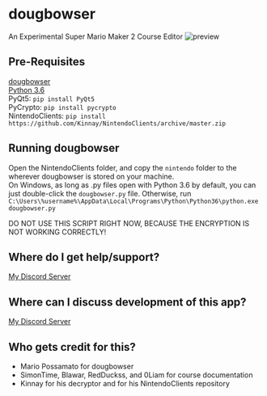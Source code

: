 # dougbowser
An Experimental Super Mario Maker 2 Course Editor
![preview](https://cdn.discordapp.com/attachments/615539739587772450/683362159949905920/unknown.png)

## Pre-Requisites
[dougbowser](https://github.com/MarioPossamato/DougBowser/archive/master.zip)  
[Python 3.6](https://www.python.org/downloads/release/python-360/)  
PyQt5: `pip install PyQt5`  
PyCrypto: `pip install pycrypto`  
NintendoClients: `pip install https://github.com/Kinnay/NintendoClients/archive/master.zip`  

## Running dougbowser
Open the NintendoClients folder, and copy the `nintendo` folder to the wherever dougbowser is stored on your machine.  
On Windows, as long as .py files open with Python 3.6 by default, you can just double-click the `dougbowser.py` file.
Otherwise, run `C:\Users\%username%\AppData\Local\Programs\Python\Python36\python.exe dougbowser.py`

DO NOT USE THIS SCRIPT RIGHT NOW, BECAUSE THE ENCRYPTION IS NOT WORKING CORRECTLY!

## Where do I get help/support?
[My Discord Server](https://discord.gg/8wx8uQF)

## Where can I discuss development of this app?
[My Discord Server](https://discord.gg/8wx8uQF)

## Who gets credit for this?
- Mario Possamato for dougbowser
- SimonTime, Blawar, RedDuckss, and 0Liam for course documentation
- Kinnay for his decryptor and for his NintendoClients repository
